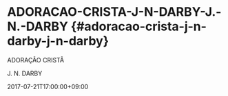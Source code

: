 # ADORACAO-CRISTA-J-N-DARBY-J.-N.-DARBY {#adoracao-crista-j-n-darby-j-n-darby}

ADORAÇÃO CRISTÃ

J. N. DARBY

2017-07-21T17:00:00+09:00